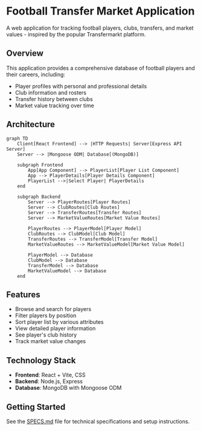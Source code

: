 # Football Transfer Market Application

A web application for tracking football players, clubs, transfers, and market values - inspired by the popular Transfermarkt platform.

## Overview

This application provides a comprehensive database of football players and their careers, including:

- Player profiles with personal and professional details
- Club information and rosters
- Transfer history between clubs
- Market value tracking over time

## Architecture

```mermaid
graph TD
    Client[React Frontend] --> |HTTP Requests| Server[Express API Server]
    Server --> |Mongoose ODM| Database[(MongoDB)]
    
    subgraph Frontend
        App[App Component] --> PlayerList[Player List Component]
        App --> PlayerDetails[Player Details Component]
        PlayerList -->|Select Player| PlayerDetails
    end
    
    subgraph Backend
        Server --> PlayerRoutes[Player Routes]
        Server --> ClubRoutes[Club Routes]
        Server --> TransferRoutes[Transfer Routes]
        Server --> MarketValueRoutes[Market Value Routes]
        
        PlayerRoutes --> PlayerModel[Player Model]
        ClubRoutes --> ClubModel[Club Model]
        TransferRoutes --> TransferModel[Transfer Model]
        MarketValueRoutes --> MarketValueModel[Market Value Model]
        
        PlayerModel --> Database
        ClubModel --> Database
        TransferModel --> Database
        MarketValueModel --> Database
    end
```

## Features

- Browse and search for players
- Filter players by position
- Sort player list by various attributes
- View detailed player information
- See player's club history
- Track market value changes

## Technology Stack

- **Frontend**: React + Vite, CSS
- **Backend**: Node.js, Express
- **Database**: MongoDB with Mongoose ODM

## Getting Started

See the [SPECS.md](./SPECS.md) file for technical specifications and setup instructions.
